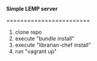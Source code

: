 **Simple LEMP server**

========================

1. clone repo
2. execute "bundle install"
3. execute "librarian-chef install"
4. run "vagrant up"
